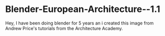 Blender-European-Architecture--1.1
==================================

Hey, I have been doing blender for 5 years an i created this image from Andrew Price's tutorials from the Architecture Academy.

